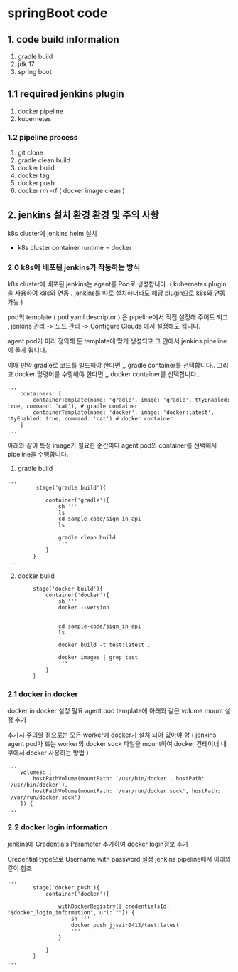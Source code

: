 # springBoot code
## 1. code build information

1. gradle build
2. jdk 17
3. spring boot

## 1.1 required jenkins plugin
1. docker pipeline
2. kubernetes

### 1.2 pipeline process
1. git clone
2. gradle clean build
3. docker build
4. docker tag
5. docker push
6. docker rm -rf ( docker image clean )

## 2. jenkins 설치 환경 환경 및 주의 사항
k8s cluster에 jenkins helm 설치
- k8s cluster container runtime = docker
### 2.0 k8s에 배포된 jenkins가 작동하는 방식
k8s cluster에 배포된 jenkins는 agent를 Pod로 생성합니다.
( kubernetes plugin을 사용하여 k8s와 연동 . jenkins를 따로 설치하더라도 해당 plugin으로 k8s와 연동 가능 )

pod의 template ( pod yaml descriptor ) 은 pipeline에서 직접 설정해 주어도 되고 , 
jenkins 관리 -> 노드 관리 -> Configure Clouds 에서 설정해도 됩니다.

agent pod가 미리 정의해 둔 template에 맞게 생성되고 그 안에서 jenkins pipeline이 돌게 됩니다.

이때 만약 gradle로 코드를 빌드해야 한다면 ,, gradle container를 선택합니다..
그리고 docker 명령어를 수행해야 한다면 ,, docker container를 선택합니다..

```
...
	containers: [
        containerTemplate(name: 'gradle', image: 'gradle', ttyEnabled: true, command: 'cat'), # gradle container
        containerTemplate(name: 'docker', image: 'docker:latest', ttyEnabled: true, command: 'cat') # docker container 
    ]
...
```

아래와 같이 특정 image가 필요한 순간마다 agent pod의 container를 선택해서 pipeline을 수행합니다.

1. gradle build
```
...
         stage('gradle build'){
            
            container('gradle'){
                sh '''
                ls
                cd sample-code/sign_in_api
                ls
                
                gradle clean build
                '''
            }
        }
...
```

2. docker build
```
        stage('docker build'){
            container('docker'){
                sh '''
                docker --version
                
                
                cd sample-code/sign_in_api
                ls
                
                docker build -t test:latest .
                
                docker images | grep test
                '''
            }
        }
```

### 2.1 docker in docker
docker in docker 설정 필요
agent pod template에 아래와 같은 volume mount 설정 추가

추가시 주의할 점으로는 모든 worker에 docker가 설치 되어 있아야 함 
( jenkins agent pod가 뜨는 worker의 docker sock 파일을 mount하여 docker 컨테이너 내부에서 docker 사용하는 방법 ) 

```
...
    volumes: [
        hostPathVolume(mountPath: '/usr/bin/docker', hostPath: '/usr/bin/docker'),
        hostPathVolume(mountPath: '/var/run/docker.sock', hostPath: '/var/run/docker.sock')
    ]) {
...
```
### 2.2 docker login information
jenkins에 Credentials Parameter 추가하여 docker login정보 추가

Credential type으로 Username with password 설정
jenkins pipeline에서 아래와 같이 참조

```
...
        stage('docker push'){
            container('docker'){
                
                withDockerRegistry([ credentialsId: "$docker_login_information", url: ""]) {
                    sh '''
                    docker push jjsair0412/test:latest
                    '''
                }
                
            }
        }
...
```

    